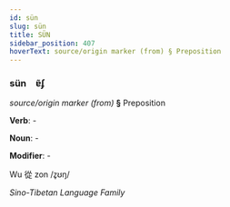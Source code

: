 ```yaml
---
id: sün
slug: sün
title: SÜN
sidebar_position: 407
hoverText: source/origin marker (from) § Preposition
---
```


### sün&emsp;<span kind="abugida">ɐ̃ʄ</span>

*source/origin marker (from)* **§** Preposition

**Verb**: -

**Noun**: -

**Modifier**: -

Wu 從 zon /z̥ʊŋ/

*Sino-Tibetan Language Family*
